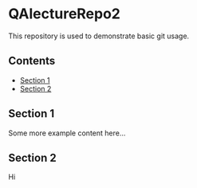 # QAlectureRepo2
This repository is used to demonstrate basic git usage.  

## Contents
* [Section 1](#section-1)
* [Section 2](#section-2)
## Section 1

Some more example content here...

## Section 2

Hi
